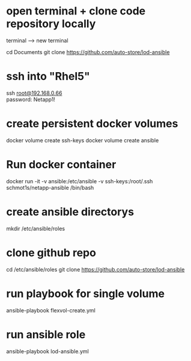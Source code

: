 

# open terminal + clone code repository locally
terminal --> new terminal 

cd Documents
git clone https://github.com/auto-store/lod-ansible

# ssh into "Rhel5"
ssh root@192.168.0.66   
password: Netapp1!

# create persistent docker volumes
docker volume create ssh-keys
docker volume create ansible

# Run docker container
docker run -it -v ansible:/etc/ansible -v ssh-keys:/root/.ssh schmot1s/netapp-ansible /bin/bash

# create ansible directorys
mkdir /etc/ansible/roles

# clone github repo
cd /etc/ansible/roles
git clone https://github.com/auto-store/lod-ansible 

# run playbook for single volume 
ansible-playbook flexvol-create.yml

# run ansible role
ansible-playbook lod-ansible.yml 


